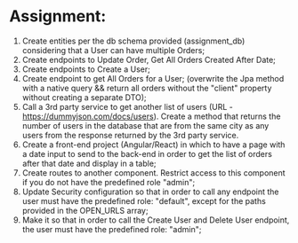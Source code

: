 # Assignment:

1. Create entities per the db schema provided (assignment_db) considering that a User can have multiple Orders;
2. Create endpoints to Update Order, Get All Orders Created After Date;
3. Create endpoints to Create a User;
4. Create endpoint to get All Orders for a User; (overwrite the Jpa method with a native query && return all orders without the "client" property without creating a separate DTO); 
5. Call a 3rd party service to get another list of users (URL - https://dummyjson.com/docs/users). Create a method that returns the number of users in the database that are from the same city as any users from the response returned by the 3rd party service.
6. Create a front-end project (Angular/React) in which to have a page with a date input to send to the back-end in order to get the list of orders after that date and display in a table;
7. Create routes to another component. Restrict access to this component if you do not have the predefined role "admin";
8. Update Security configuration so that in order to call any endpoint the user must have the predefined role: "default", except for the paths provided in the OPEN_URLS array;
9. Make it so that in order to call the Create User and Delete User endpoint, the user must have the predefined role: "admin";
